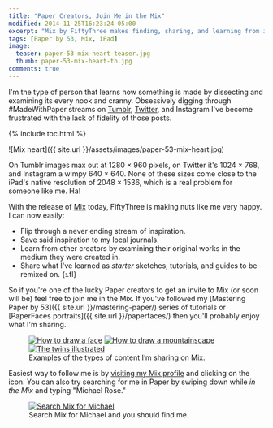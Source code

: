 ```yaml
---
title: "Paper Creators, Join Me in the Mix"
modified: 2014-11-25T16:23:24-05:00
excerpt: "Mix by FiftyThree makes finding, sharing, and learning from inspiring Paper creators easy and fun."
tags: [Paper by 53, Mix, iPad]
image:
  teaser: paper-53-mix-heart-teaser.jpg
  thumb: paper-53-mix-heart-th.jpg
comments: true
---
```


I'm the type of person that learns how something is made by dissecting and examining its every nook and cranny. Obsessively digging through #MadeWithPaper streams on [Tumblr](https://www.tumblr.com/search/madewithpaper), [Twitter](https://twitter.com/search?q=%23MadeWithPaper&src=typd), and Instagram I've become frustrated with the lack of fidelity of those posts.

{% include toc.html %}

![Mix heart]({{ site.url }}/assets/images/paper-53-mix-heart.jpg)

On Tumblr images max out at 1280 × 960 pixels, on Twitter it's 1024 × 768, and Instagram a wimpy 640 × 640. None of these sizes come close to the iPad's native resolution of 2048 × 1536, which is a real problem for someone like me. Ha!

With the release of [Mix](http://mix.fiftythree.com) today, FiftyThree is making nuts like me very happy. I can now easily:

* Flip through a never ending stream of inspiration.
* Save said inspiration to my local journals.
* Learn from other creators by examining their original works in the medium they were created in.
* Share what I've learned as *starter* sketches, tutorials, and guides to be remixed on.
{:.fl}

So if you're one of the lucky Paper creators to get an invite to Mix (or soon will be) feel free to join me in the Mix. If you've followed my [Mastering Paper by 53]({{ site.url }}/mastering-paper/) series of tutorials or [PaperFaces portraits]({{ site.url }}/paperfaces/) then you'll probably enjoy what I'm sharing.

<figure class="third">
	<a href="https://mix.fiftythree.com/11098-Michael-Rose/42082"><img src="{{ site.url }}/assets/images/paper-53-mix-faces.jpg" alt="How to draw a face"></a>
	<a href="https://mix.fiftythree.com/11098-Michael-Rose/35882"><img src="{{ site.url }}/assets/images/paper-53-mix-mountain.jpg" alt="How to draw a mountainscape"></a>
	<a href="https://mix.fiftythree.com/11098-Michael-Rose/42074"><img src="{{ site.url }}/assets/images/paper-53-mix-twins.jpg" alt="The twins illustrated"></a>
	<figcaption>Examples of the types of content I’m sharing on Mix.</figcaption>
</figure>

Easiest way to follow me is by [visiting my Mix profile](https://mix.fiftythree.com/11098-Michael-Rose) and clicking on the <i class="fa fa-plus-circle"></i> icon. You can also try searching for me in Paper by swiping down while *in the Mix* and typing "Michael Rose."

<figure>
	<a href="https://mix.fiftythree.com/11098-Michael-Rose"><img src="{{ site.url }}/assets/images/paper-53-mix-search-michael.jpg" alt="Search Mix for Michael"></a>
	<figcaption>Search Mix for Michael and you should find me.</figcaption>
</figure>
